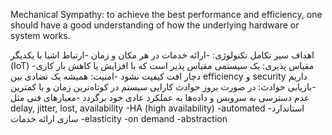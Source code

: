 Mechanical Sympathy:
to achieve the best performance and efficiency, one should have a good understanding of how the underlying hardware or system works.



اهداف سیر تکامل تکنولوژی:
-ارائه خدمات در هر مکان و زمان
-ارتباط اشیا با یکدیگر (IoT)
-مقیاس پذیری: یک سیستمی مقیاس پذیر است که با افزایش یا کاهش بار کاری دچار افت کیفیت نشود
-امنیت: همیشه یک تضادی بین efficiency و security داریم
-بازیابی حوادث: در صورت بروز حوادث کارایی سیستم در کوتاه‌ترین زمان و با کمترین عدم دسترسی به سرویس و داده‌ها به عملکرد عادی خود برگردد
-معیارهای فنی مثل delay, jitter, lost, availability
-HA (high availability)
-automated
-استاندارد سازی ارائه خدمات
-elasticity
-on demand
-abstraction
